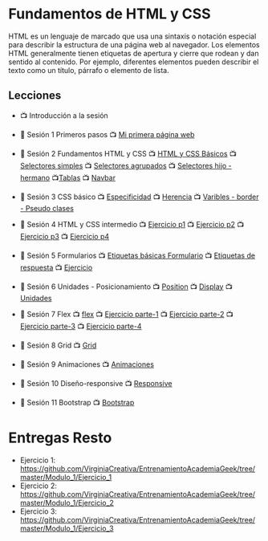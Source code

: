# Fundamentos de HTML y CSS

HTML es un lenguaje de marcado que usa una sintaxis o notación especial para describir la estructura de una página web al navegador. Los elementos HTML generalmente tienen etiquetas de apertura y cierre que rodean y dan sentido al contenido. Por ejemplo, diferentes elementos pueden describir el texto como un título, párrafo o elemento de lista.

## Lecciones
- :tv: Introducción a la sesión
- :notebook: Sesión 1 Primeros pasos :tv: <a href="https://www.youtube.com/watch?v=4beX0L7n8t8&list=PLCJVwfWFCViuSiVMDwPVP0wVlLsr0ymLH&index=1&ab_channel=AgileInnova" target="_blank">Mi primera página web</a>

- :notebook: Sesión 2 Fundamentos HTML y CSS 
:tv: <a href="https://www.youtube.com/watch?v=oK6GBMqh92g&list=PLCJVwfWFCViuSiVMDwPVP0wVlLsr0ymLH&index=2&ab_channel=AgileInnova" target="_blank">HTML y CSS Básicos</a>
:tv: <a href="https://www.youtube.com/watch?v=tqikmSJSOkY&list=PLCJVwfWFCViuSiVMDwPVP0wVlLsr0ymLH&index=3&ab_channel=AgileInnova" target="_blank">Selectores simples</a>
:tv: <a href="https://www.youtube.com/watch?v=ABKxnX0Tuos&list=PLCJVwfWFCViuSiVMDwPVP0wVlLsr0ymLH&index=4&ab_channel=AgileInnova" target="_blank">Selectores agrupados</a>
:tv: <a href="https://www.youtube.com/watch?v=KbOj3VaHLYE&list=PLCJVwfWFCViuSiVMDwPVP0wVlLsr0ymLH&index=5&ab_channel=AgileInnova" target="_blank">Selectores hijo - hermano</a>                                                     :tv:<a href="https://www.youtube.com/watch?v=by03twuQpfo&list=PLCJVwfWFCViuSiVMDwPVP0wVlLsr0ymLH&index=22&ab_channel=AgileInnova" target="_black">Tablas</a>
:tv: <a href="https://www.youtube.com/watch?v=h9afsOolfCw&list=PLCJVwfWFCViuSiVMDwPVP0wVlLsr0ymLH&index=19&ab_channel=AgileInnova" target="_blank">Navbar</a>

- :notebook: Sesión 3 CSS básico 
:tv: <a href="https://www.youtube.com/watch?v=rbUAQzYNTLQ&list=PLCJVwfWFCViuSiVMDwPVP0wVlLsr0ymLH&index=6&ab_channel=AgileInnova" target="_blank">Especificidad</a>
:tv: <a href="https://www.youtube.com/watch?v=LwKzMh3qyL4&list=PLCJVwfWFCViuSiVMDwPVP0wVlLsr0ymLH&index=7&ab_channel=AgileInnova" target="_blank">Herencia</a>
:tv: <a href="https://www.youtube.com/watch?v=fGWmU3C_BhM&list=PLCJVwfWFCViuSiVMDwPVP0wVlLsr0ymLH&index=8&ab_channel=AgileInnova" target="_blank">Varibles - border - Pseudo clases </a>

- :notebook: Sesión 4 HTML y CSS intermedio
:tv: <a href="https://www.youtube.com/watch?v=YRWDRJkjMgs&list=PLCJVwfWFCViuSiVMDwPVP0wVlLsr0ymLH&index=9&ab_channel=AgileInnova" target="_blank">Ejercicio p1</a>
:tv: <a href="https://www.youtube.com/watch?v=-jaanNW3jSo&list=PLCJVwfWFCViuSiVMDwPVP0wVlLsr0ymLH&index=10&ab_channel=AgileInnova" target="_blank">Ejercicio p2</a>
:tv: <a href="https://www.youtube.com/watch?v=HlZrhAUbKV8&list=PLCJVwfWFCViuSiVMDwPVP0wVlLsr0ymLH&index=11&ab_channel=AgileInnova" target="_blank">Ejercicio p3</a>
:tv: <a href="https://www.youtube.com/watch?v=EqyfhxFwhNA&list=PLCJVwfWFCViuSiVMDwPVP0wVlLsr0ymLH&index=12&ab_channel=AgileInnova" target="_blank">Ejercicio p4</a>

- :notebook: Sesión 5 Formularios
:tv: <a href="https://www.youtube.com/watch?v=KBi9FiS9Bmc&list=PLCJVwfWFCViuSiVMDwPVP0wVlLsr0ymLH&index=13&ab_channel=AgileInnova" target="_blank">Etiquetas básicas Formulario</a>
:tv: <a href="https://www.youtube.com/watch?v=s1lRXozGcQI&list=PLCJVwfWFCViuSiVMDwPVP0wVlLsr0ymLH&index=14&ab_channel=AgileInnova" target="_blank">Etiquetas de respuesta</a>
:tv: <a href="#" target="_blank">Ejercicio</a>

- :notebook: Sesión 6 Unidades - Posicionamiento 
:tv: <a href="https://www.youtube.com/watch?v=_pnuPo7GV20&list=PLCJVwfWFCViuSiVMDwPVP0wVlLsr0ymLH&index=15&ab_channel=AgileInnova" target="_blank">Position</a>
:tv: <a href="https://www.youtube.com/watch?v=2JQ5NDoWCP4&list=PLCJVwfWFCViuSiVMDwPVP0wVlLsr0ymLH&index=16&ab_channel=AgileInnova" target="_blank">Display</a>
:tv: <a href="https://www.youtube.com/watch?v=VeDGE2JJ4U4&list=PLCJVwfWFCViuSiVMDwPVP0wVlLsr0ymLH&index=17&ab_channel=AgileInnova" target="_blank">Unidades</a>

- :notebook: Sesión 7 Flex
:tv: <a href="https://www.youtube.com/watch?v=-i768D8BswQ&list=PLCJVwfWFCViuSiVMDwPVP0wVlLsr0ymLH&index=18&ab_channel=AgileInnova" target="_blank">flex</a>
:tv: <a href="https://www.youtube.com/watch?v=h9afsOolfCw&list=PLCJVwfWFCViuSiVMDwPVP0wVlLsr0ymLH&index=19&ab_channel=AgileInnova" target="_blank">Ejercicio parte-1</a>
:tv: <a href="https://www.youtube.com/watch?v=dNClawTDans&list=PLCJVwfWFCViuSiVMDwPVP0wVlLsr0ymLH&index=20&ab_channel=AgileInnova" target="_blank">Ejercicio parte-2</a>
:tv: <a href="https://www.youtube.com/watch?v=bYNCOGx2j00&list=PLCJVwfWFCViuSiVMDwPVP0wVlLsr0ymLH&index=21&ab_channel=AgileInnova" target="_blank">Ejercicio parte-3</a>
:tv: <a href="https://www.youtube.com/watch?v=by03twuQpfo&list=PLCJVwfWFCViuSiVMDwPVP0wVlLsr0ymLH&index=22&ab_channel=AgileInnova" target="_blank">Ejercicio parte-4</a>

- :notebook: Sesión 8 Grid 
:tv: <a href="https://www.youtube.com/watch?v=dI4cd8HMrLM&list=PLCJVwfWFCViuSiVMDwPVP0wVlLsr0ymLH&index=23&ab_channel=AgileInnova" target="_blank">Grid</a>

- :notebook: Sesión 9 Animaciones 
:tv: <a href="https://www.youtube.com/watch?v=F5d_XyoER4s&list=PLCJVwfWFCViuSiVMDwPVP0wVlLsr0ymLH&index=24&ab_channel=AgileInnova" target="_blank">Animaciones</a>

- :notebook: Sesión 10 Diseño-responsive 
:tv: <a href="https://www.youtube.com/watch?v=BeeHAaSPVBs&list=PLCJVwfWFCViuSiVMDwPVP0wVlLsr0ymLH&index=25&ab_channel=AgileInnova" target="_blank">Responsive</a>

- :notebook: Sesión 11 Bootstrap 
:tv: <a href="https://www.youtube.com/watch?v=sDinMJeGciQ&list=PLCJVwfWFCViuSiVMDwPVP0wVlLsr0ymLH&index=26&ab_channel=AgileInnova" target="_blank">Bootstrap</a>


# Entregas Resto

- Ejercicio 1:  https://github.com/VirginiaCreativa/EntrenamientoAcademiaGeek/tree/master/Modulo_1/Ejercicio_1
- Ejercicio 2:  https://github.com/VirginiaCreativa/EntrenamientoAcademiaGeek/tree/master/Modulo_1/Ejercicio_2
- Ejercicio 3:  https://github.com/VirginiaCreativa/EntrenamientoAcademiaGeek/tree/master/Modulo_1/Ejercicio_3